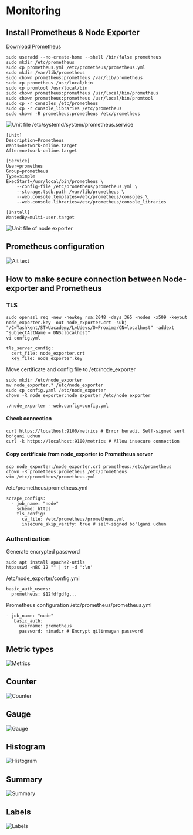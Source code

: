 # Monitoring

## Install Prometheus & Node Exporter

[Download Prometheus](https://prometheus.io/download/)

```
sudo useradd --no-create-home --shell /bin/false prometheus
sudo mkdir /etc/prometheus
sudo cp prometheus.yml /etc/prometheus/prometheus.yml
sudo mkdir /var/lib/prometheus
sudo chown prometheus:prometheus /var/lib/prometheus
sudo cp prometheus /usr/local/bin
sudo cp promtool /usr/local/bin
sudo chown prometheus:prometheus /usr/local/bin/prometheus
sudo chown prometheus:prometheus /usr/local/bin/promtool
sudo cp -r consoles /etc/prometheus
sudo cp -r console_libraries /etc/prometheus
sudo chown -R prometheus:prometheus /etc/prometheus
```

![Unit file](images/image_unit_prometheus.png)
/etc/systemd/system/prometheus.service
```
[Unit]
Description=Prometheus
Wants=network-online.target
After=network-online.target

[Service]
User=promethes
Group=prometheus
Type=simple
ExecStart=/usr/local/bin/prometheus \
    --config-file /etc/prometheus/prometheus.yml \
    --storage.tsdb.path /var/lib/prometheus \
    --web.console.templates=/etc/prometheus/consoles \
    --web.console.libraries=/etc/prometheus/console_libraries

[Install]
WantedBy=multi-user.target
```
![Unit file of node exporter](images/image_node_exporter.png)

## Prometheus configuration

![Alt text](images/image_prometheus_config.png)

## How to make secure connection between Node-exporter and Prometheus

### TLS

```
sudo openssl req -new -newkey rsa:2048 -days 365 -nodes -x509 -keyout node_exporter.key -out node_exporter.crt -subj "/C=Tashkent/ST=Uacademy/L=Udevs/O=Proxima/CN=localhost" -addext "subjectAltName = DNS:localhost"
vi config.yml

tls_server_config:
  cert_file: node_exporter.crt
  key_file: node_exporter.key
```

Move certificate and config file to /etc/node_exporter
```
sudo mkdir /etc/node_exporter
mv node_exporter.* /etc/node_exporter
sudo cp config.yaml /etc/node_exporter
chown -R node_exporter:node_exporter /etc/node_exporter

./node_exporter --web.config=config.yml
```

#### Check connection

```
curl https://localhost:9100/metrics # Error beradi. Self-signed sert bo'gani uchun
curl -k https://localhost:9100/metrics # Allow insecure connection
```

#### Copy certificate from node_exporter to Prometheus server
```
scp node_exporter:/node_exporter.crt prometheus:/etc/prometheus
chown -R prometheus:prometheus /etc/prometheus
vim /etc/prometheus/prometheus.yml
```
/etc/prometheus/prometheus.yml
```
scrape_configs:
  - job_name: "node"
    scheme: https
    tls_config:
      ca_file: /etc/prometheus/prometheus.yml
      insecure_skip_verify: true # self-signed bo'lgani uchun
```
### Authentication
Generate encrypted password
```
sudo apt install apache2-utils
htpasswd -nBC 12 "" | tr -d ':\n'
```
/etc/node_exporter/config.yml
```
basic_auth_users:
  prometheus: $12fdfgdfg...
```
Prometheus configuration
/etc/prometheus/prometheus.yml
```
- job_name: "node"
   basic_auth:
     username: prometheus
     password: nimadir # Encrypt qilinmagan password
```
## Metric types
![Metrics](images/image_metric_types.png)
## Counter
![Counter](images/image_counter.png)
## Gauge
![Gauge](images/image_gauge.png)
## Histogram
![Histogram](images/image_histogram.png)
## Summary
![Summary](images/image_summary.png)
## Labels
![Labels](images/image_labels.png)